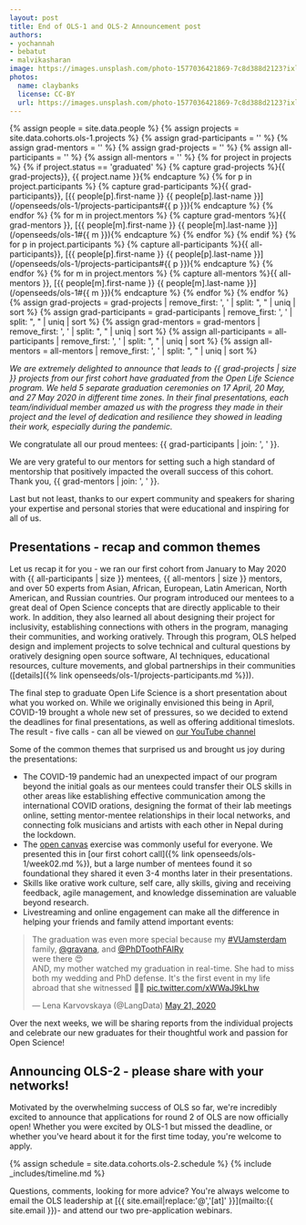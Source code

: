```yaml
---
layout: post
title: End of OLS-1 and OLS-2 Announcement post
authors:
- yochannah
- bebatut
- malvikasharan
image: https://images.unsplash.com/photo-1577036421869-7c8d388d2123?ixlib=rb-1.2.1&ixid=eyJhcHBfaWQiOjEyMDd9&auto=format&fit=crop&w=1950&q=80
photos:
  name: claybanks
  license: CC-BY
  url: https://images.unsplash.com/photo-1577036421869-7c8d388d2123?ixlib=rb-1.2.1&ixid=eyJhcHBfaWQiOjEyMDd9&auto=format&fit=crop&w=1950&q=80
---
```


{% assign people = site.data.people %}
{% assign projects = site.data.cohorts.ols-1.projects %}
{% assign grad-participants = '' %}
{% assign grad-mentors = '' %}
{% assign grad-projects = '' %}
{% assign all-participants = '' %}
{% assign all-mentors = '' %}
{% for project in projects %}
    {% if project.status == 'graduated' %}
        {% capture grad-projects %}{{ grad-projects}}, {{ project.name }}{% endcapture %}
        {% for p in project.participants %}
            {% capture grad-participants %}{{ grad-participants}}, [{{ people[p].first-name }} {{ people[p].last-name }}](/openseeds/ols-1/projects-participants#{{ p }}){% endcapture %}
        {% endfor %}
        {% for m in project.mentors %}
            {% capture grad-mentors %}{{ grad-mentors }}, [{{ people[m].first-name }} {{ people[m].last-name }}](/openseeds/ols-1#{{ m }}){% endcapture %}
        {% endfor %}
    {% endif %}
    {% for p in project.participants %}
        {% capture all-participants %}{{ all-participants}}, [{{ people[p].first-name }} {{ people[p].last-name }}](/openseeds/ols-1/projects-participants#{{ p }}){% endcapture %}
    {% endfor %}
    {% for m in project.mentors %}
        {% capture all-mentors %}{{ all-mentors }}, [{{ people[m].first-name }} {{ people[m].last-name }}](/openseeds/ols-1#{{ m }}){% endcapture %}
    {% endfor %}
{% endfor %}
{% assign grad-projects = grad-projects | remove_first: ', ' | split: ", " | uniq | sort %}
{% assign grad-participants = grad-participants | remove_first: ', ' | split: ", " | uniq | sort %}
{% assign grad-mentors = grad-mentors | remove_first: ', ' | split: ", " | uniq | sort %}
{% assign all-participants = all-participants | remove_first: ', ' | split: ", " | uniq | sort %}
{% assign all-mentors = all-mentors | remove_first: ', ' | split: ", " | uniq | sort %}

*We are extremely delighted to announce that leads to {{ grad-projects | size }} projects from our first cohort have graduated from the Open Life Science program.
We held 5 separate graduation ceremonies on 17 April, 20 May, and 27 May 2020 in different time zones. In their final presentations, each team/individual member amazed us with the progress they made in their project and the level of dedication and resilience they showed in leading their work, especially during the pandemic.*

We congratulate all our proud mentees: {{ grad-participants | join: ', ' }}.

We are very grateful to our mentors for setting such a high standard of mentorship that positively impacted the overall success of this cohort. Thank you, {{ grad-mentors | join: ', ' }}.

Last but not least, thanks to our expert community and speakers for sharing your expertise and personal stories that were educational and inspiring for all of us.

## Presentations - recap and common themes

Let us recap it for you - we ran our first cohort from January to May 2020 with {{ all-participants | size }} mentees, {{ all-mentors | size }} mentors, and over 50 experts from Asian, African, European, Latin American, North American, and Russian countries.
Our program introduced our mentees to a great deal of Open Science concepts that are directly applicable to their work. In addition, they also learned all about designing their project for inclusivity, establishing connections with others in the program, managing their communities, and working oratively.
Through this program, OLS helped design and implement projects to solve technical and cultural questions by oratively designing open source software, AI techniques, educational resources, culture movements, and global partnerships in their communities ([details]({% link openseeds/ols-1/projects-participants.md %})).

The final step to graduate Open Life Science is a short presentation about what you worked on. While we originally envisioned this being in April, COVID-19 brought a whole new set of pressures, so we decided to extend the deadlines for final presentations, as well as offering additional timeslots. The result - five calls - can all be viewed on [our YouTube channel](https://www.youtube.com/playlist?list=PL1CvC6Ez54KB6U9GtjOjwESMurHgT41qM&advanced_settings=1&disable_polymer=1)

Some of the common themes that surprised us and brought us joy during the presentations:
- The COVID-19 pandemic had an unexpected impact of our program beyond the initial goals as our mentees could transfer their OLS skills in other areas like establishing effective communication among the international COVID orations, designing the format of their lab meetings online, setting mentor-mentee relationships in their local networks, and connecting folk musicians and artists with each other in Nepal during the lockdown.
- The [open canvas](https://docs.google.com/presentation/d/1MeJo0TyuMg_waLk1J4q9y1aAqKNMuRBlnmxEChSz-cQ/edit#slide=id.p) exercise was commonly useful for everyone. We presented this in [our first cohort call]({% link openseeds/ols-1/week02.md %}), but a large number of mentees found it so foundational they shared it even 3-4 months later in their presentations.
- Skills like orative work culture, self care, ally skills, giving and receiving feedback, agile management, and knowledge dissemination are valuable beyond research.
- Livestreaming and online engagement can make all the difference in helping your friends and family attend important events:

<blockquote class="twitter-tweet"><p lang="en" dir="ltr">The graduation was even more special because my <a href="https://twitter.com/hashtag/VUamsterdam?src=hash&amp;ref_src=twsrc%5Etfw">#VUamsterdam</a> family, <a href="https://twitter.com/gravana?ref_src=twsrc%5Etfw">@gravana</a>, and <a href="https://twitter.com/PhDToothFAIRy?ref_src=twsrc%5Etfw">@PhDToothFAIRy</a><br>were there 😍<br>AND, my mother watched my graduation in real-time. She had to miss both my wedding and PhD defense. It&#39;s the first event in my life abroad that she witnessed 👩‍👧 <a href="https://t.co/xWWaJ9kLhw">pic.twitter.com/xWWaJ9kLhw</a></p>&mdash; Lena Karvovskaya (@LangData) <a href="https://twitter.com/LangData/status/1263468708330078209?ref_src=twsrc%5Etfw">May 21, 2020</a></blockquote> <script async src="https://platform.twitter.com/widgets.js" charset="utf-8"></script>

Over the next weeks, we will be sharing reports from the individual projects and celebrate our new graduates for their thoughtful work and passion for Open Science!

## Announcing OLS-2 - please share with your networks!

Motivated by the overwhelming success of OLS so far, we're incredibly excited to announce that applications for round 2 of OLS are now officially open!
Whether you were excited by OLS-1 but missed the deadline, or whether you've heard about it for the first time today, you're welcome to apply.

{% assign schedule = site.data.cohorts.ols-2.schedule %}
{% include _includes/timeline.md %}

Questions, comments, looking for more advice? You're always welcome to email the OLS leadership at [{{ site.email|replace:'@','[at]' }}](mailto:{{ site.email }})- and attend our two pre-application webinars.
